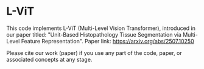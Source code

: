 # L-ViT
This code implements L-ViT (Multi-Level Vision Transformer), introduced in our paper titled: "Unit-Based Histopathology Tissue Segmentation via Multi-Level Feature Representation". Paper link: https://arxiv.org/abs/2507.10250

Please cite our work (paper) if you use any part of the code, paper, or associated concepts at any stage.

